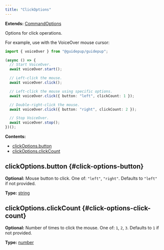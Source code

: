 ```yaml
---
title: "ClickOptions"
---
```


**Extends:** [CommandOptions]

Options for click operations.

For example, use with the VoiceOver mouse cursor:

```ts
import { voiceOver } from "@guidepup/guidepup";

(async () => {
  // Start VoiceOver.
  await voiceOver.start();

  // Left-click the mouse.
  await voiceOver.click();

  // Left-click the mouse using specific options.
  await voiceOver.click({ button: "left", clickCount: 1 });

  // Double-right-click the mouse.
  await voiceOver.click({ button: "right", clickCount: 2 });

  // Stop VoiceOver.
  await voiceOver.stop();
})();
```

**Contents:**

- [clickOptions.button](./class-click-options#click-options-button)
- [clickOptions.clickCount](./class-click-options#click-options-lick-count)

## clickOptions.button {#click-options-button}

**Optional:** Mouse button to click. One of: `"left"`, `"right"`. Defaults to `"left"` if not provided.

**Type:** [string]

## clickOptions.clickCount {#click-options-click-count}

**Optional:** Number of times to click the mouse. One of: `1`, `2`, `3`. Defaults to `1` if not provided.

**Type:** [number]

[commandoptions]: ./class-command-options "CommandOptions"
[number]: https://developer.mozilla.org/en-US/docs/Web/JavaScript/Reference/Global_Objects/Number "number"
[string]: https://developer.mozilla.org/en-US/docs/Web/JavaScript/Reference/Global_Objects/String "string"
